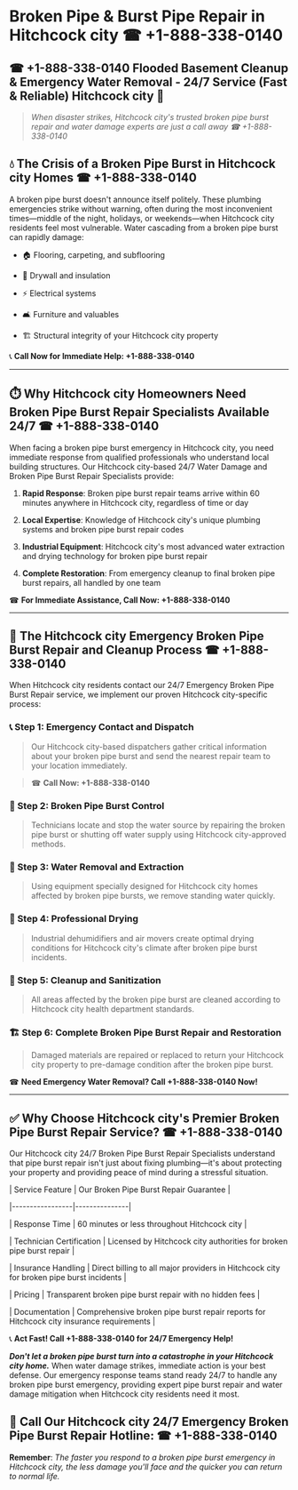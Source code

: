 # Broken Pipe & Burst Pipe Repair in Hitchcock city ☎ +1-888-338-0140  
## ☎ +1-888-338-0140 Flooded Basement Cleanup & Emergency Water Removal - 24/7 Service (Fast & Reliable) Hitchcock city 🚨  

> *When disaster strikes, Hitchcock city's trusted broken pipe burst repair and water damage experts are just a call away ☎ +1-888-338-0140*  

## 💧 The Crisis of a Broken Pipe Burst in Hitchcock city Homes ☎ +1-888-338-0140  

A broken pipe burst doesn't announce itself politely. These plumbing emergencies strike without warning, often during the most inconvenient times—middle of the night, holidays, or weekends—when Hitchcock city residents feel most vulnerable. Water cascading from a broken pipe burst can rapidly damage:  

* 🏠 Flooring, carpeting, and subflooring  
* 🧱 Drywall and insulation  
* ⚡ Electrical systems  
* 🛋️ Furniture and valuables  
* 🏗️ Structural integrity of your Hitchcock city property  

📞 **Call Now for Immediate Help: +1-888-338-0140**  

---  

## ⏱️ Why Hitchcock city Homeowners Need Broken Pipe Burst Repair Specialists Available 24/7 ☎ +1-888-338-0140  

When facing a broken pipe burst emergency in Hitchcock city, you need immediate response from qualified professionals who understand local building structures. Our Hitchcock city-based 24/7 Water Damage and Broken Pipe Burst Repair Specialists provide:  

1. **Rapid Response**: Broken pipe burst repair teams arrive within 60 minutes anywhere in Hitchcock city, regardless of time or day  
2. **Local Expertise**: Knowledge of Hitchcock city's unique plumbing systems and broken pipe burst repair codes  
3. **Industrial Equipment**: Hitchcock city's most advanced water extraction and drying technology for broken pipe burst repair  
4. **Complete Restoration**: From emergency cleanup to final broken pipe burst repairs, all handled by one team  

☎ **For Immediate Assistance, Call Now: +1-888-338-0140**  

---  

## 🔧 The Hitchcock city Emergency Broken Pipe Burst Repair and Cleanup Process ☎ +1-888-338-0140  

When Hitchcock city residents contact our 24/7 Emergency Broken Pipe Burst Repair service, we implement our proven Hitchcock city-specific process:  

### 📞 Step 1: Emergency Contact and Dispatch  
> Our Hitchcock city-based dispatchers gather critical information about your broken pipe burst and send the nearest repair team to your location immediately.  
> ☎ **Call Now: +1-888-338-0140**  

### 🚿 Step 2: Broken Pipe Burst Control  
> Technicians locate and stop the water source by repairing the broken pipe burst or shutting off water supply using Hitchcock city-approved methods.  

### 🌊 Step 3: Water Removal and Extraction  
> Using equipment specially designed for Hitchcock city homes affected by broken pipe bursts, we remove standing water quickly.  

### 💨 Step 4: Professional Drying  
> Industrial dehumidifiers and air movers create optimal drying conditions for Hitchcock city's climate after broken pipe burst incidents.  

### 🧼 Step 5: Cleanup and Sanitization  
> All areas affected by the broken pipe burst are cleaned according to Hitchcock city health department standards.  

### 🏗️ Step 6: Complete Broken Pipe Burst Repair and Restoration  
> Damaged materials are repaired or replaced to return your Hitchcock city property to pre-damage condition after the broken pipe burst.  

☎ **Need Emergency Water Removal? Call +1-888-338-0140 Now!**  

---  

## ✅ Why Choose Hitchcock city's Premier Broken Pipe Burst Repair Service? ☎ +1-888-338-0140  

Our Hitchcock city 24/7 Broken Pipe Burst Repair Specialists understand that pipe burst repair isn't just about fixing plumbing—it's about protecting your property and providing peace of mind during a stressful situation.  

| Service Feature | Our Broken Pipe Burst Repair Guarantee |  
|-----------------|---------------|  
| Response Time | 60 minutes or less throughout Hitchcock city |  
| Technician Certification | Licensed by Hitchcock city authorities for broken pipe burst repair |  
| Insurance Handling | Direct billing to all major providers in Hitchcock city for broken pipe burst incidents |  
| Pricing | Transparent broken pipe burst repair with no hidden fees |  
| Documentation | Comprehensive broken pipe burst repair reports for Hitchcock city insurance requirements |  

📞 **Act Fast! Call +1-888-338-0140 for 24/7 Emergency Help!**  

***Don't let a broken pipe burst turn into a catastrophe in your Hitchcock city home.*** When water damage strikes, immediate action is your best defense. Our emergency response teams stand ready 24/7 to handle any broken pipe burst emergency, providing expert pipe burst repair and water damage mitigation when Hitchcock city residents need it most.  

## 📱 Call Our Hitchcock city 24/7 Emergency Broken Pipe Burst Repair Hotline: ☎ +1-888-338-0140  

**Remember**: *The faster you respond to a broken pipe burst emergency in Hitchcock city, the less damage you'll face and the quicker you can return to normal life.*